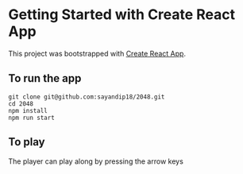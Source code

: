 # Getting Started with Create React App

This project was bootstrapped with [Create React App](https://github.com/facebook/create-react-app).

## To run the app

```
git clone git@github.com:sayandip18/2048.git
cd 2048
npm install
npm run start
```
## To play

The player can play along by pressing the arrow keys
